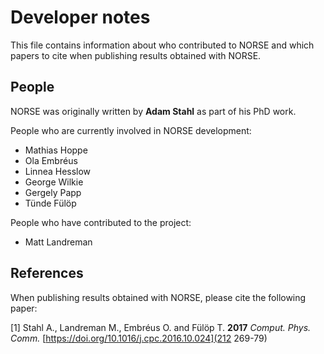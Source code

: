 # Developer notes
This file contains information about who contributed to NORSE and which papers to cite when publishing results obtained with NORSE.

## People
NORSE was originally written by **Adam Stahl** as part of his PhD work.

People who are currently involved in NORSE development:
- Mathias Hoppe
- Ola Embréus
- Linnea Hesslow
- George Wilkie
- Gergely Papp
- Tünde Fülöp

People who have contributed to the project:
- Matt Landreman

## References
When publishing results obtained with NORSE, please cite the following paper:

[1] Stahl A., Landreman M., Embréus O. and Fülöp T. **2017** *Comput. Phys. Comm.* [https://doi.org/10.1016/j.cpc.2016.10.024](212 269-79)
